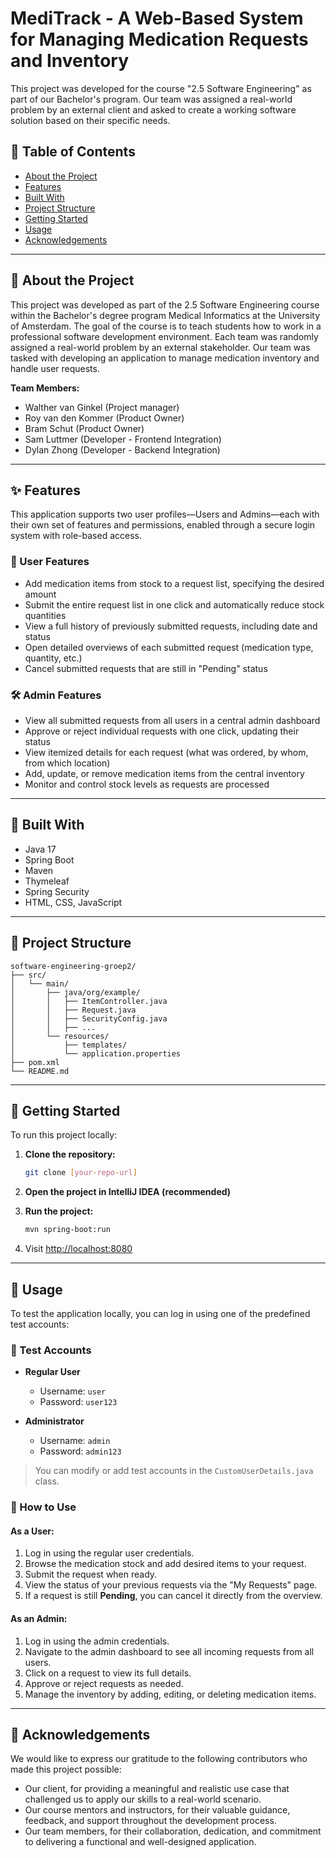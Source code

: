 # MediTrack - A Web-Based System for Managing Medication Requests and Inventory

This project was developed for the course "2.5 Software Engineering" as part of our Bachelor's program. Our team was assigned a real-world problem by an external client and asked to create a working software solution based on their specific needs.

## 📌 Table of Contents

- [About the Project](#-about-the-project)
- [Features](#-features)
- [Built With](#-built-with)
- [Project Structure](#-project-structure)
- [Getting Started](#-getting-started)
- [Usage](#-usage)
- [Acknowledgements](#-acknowledgements)

---

## 🧠 About the Project

This project was developed as part of the 2.5 Software Engineering course within the Bachelor's degree program Medical Informatics at the University of Amsterdam. 
The goal of the course is to teach students how to work in a professional software development environment.
Each team was randomly assigned a real-world problem by an external stakeholder. 
Our team was tasked with developing an application to manage medication inventory and handle user requests.

**Team Members:**
- Walther van Ginkel (Project manager)
- Roy van den Kommer (Product Owner)
- Bram Schut (Product Owner)
- Sam Luttmer (Developer - Frontend Integration)
- Dylan Zhong (Developer - Backend Integration)

---

## ✨ Features

This application supports two user profiles—Users and Admins—each with their own set of features and permissions, enabled through a secure login system with role-based access.

### 👤 User Features
- Add medication items from stock to a request list, specifying the desired amount
- Submit the entire request list in one click and automatically reduce stock quantities
- View a full history of previously submitted requests, including date and status
- Open detailed overviews of each submitted request (medication type, quantity, etc.)
- Cancel submitted requests that are still in "Pending" status

### 🛠️ Admin Features
- View all submitted requests from all users in a central admin dashboard
- Approve or reject individual requests with one click, updating their status
- View itemized details for each request (what was ordered, by whom, from which location)
- Add, update, or remove medication items from the central inventory
- Monitor and control stock levels as requests are processed

---

## 🔧 Built With

- Java 17
- Spring Boot
- Maven
- Thymeleaf
- Spring Security
- HTML, CSS, JavaScript

---

## 📂 Project Structure

```
software-engineering-groep2/
├── src/
│   └── main/
│       ├── java/org/example/
│       │   ├── ItemController.java
│       │   ├── Request.java
│       │   ├── SecurityConfig.java
│       │   ├── ...
│       └── resources/
│           ├── templates/
│           └── application.properties
├── pom.xml
└── README.md
```

---

## 🚀 Getting Started

To run this project locally:

1. **Clone the repository:**
   ```bash
   git clone [your-repo-url]
   ```

2. **Open the project in IntelliJ IDEA (recommended)**

3. **Run the project:**
   ```bash
   mvn spring-boot:run
   ```

4. Visit [http://localhost:8080](http://localhost:8080)

---

## 🧪 Usage


To test the application locally, you can log in using one of the predefined test accounts:

### 🔐 Test Accounts

- **Regular User**
   - Username: `user`
   - Password: `user123`

- **Administrator**
   - Username: `admin`
   - Password: `admin123`

> You can modify or add test accounts in the `CustomUserDetails.java` class.

### 🧭 How to Use

#### As a User:
1. Log in using the regular user credentials.
2. Browse the medication stock and add desired items to your request.
3. Submit the request when ready.
4. View the status of your previous requests via the "My Requests" page.
5. If a request is still **Pending**, you can cancel it directly from the overview.

#### As an Admin:
1. Log in using the admin credentials.
2. Navigate to the admin dashboard to see all incoming requests from all users.
3. Click on a request to view its full details.
4. Approve or reject requests as needed.
5. Manage the inventory by adding, editing, or deleting medication items.
---

## 🙌 Acknowledgements

We would like to express our gratitude to the following contributors who made this project possible:

- Our client, for providing a meaningful and realistic use case that challenged us to apply our skills to a real-world scenario.
- Our course mentors and instructors, for their valuable guidance, feedback, and support throughout the development process.
- Our team members, for their collaboration, dedication, and commitment to delivering a functional and well-designed application.
